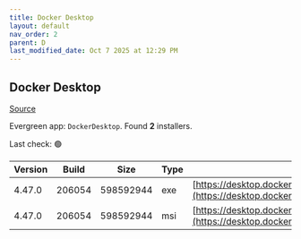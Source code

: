 ```yaml
---
title: Docker Desktop
layout: default
nav_order: 2
parent: D
last_modified_date: Oct 7 2025 at 12:29 PM
---
```


## Docker Desktop

[Source](https://www.docker.com/products/docker-desktop/)

Evergreen app: `DockerDesktop`. Found **2** installers.

Last check: 🟢

| Version | Build  | Size      | Type | URI                                                                                                                                                                    |
| ------- | ------ | --------- | ---- | ---------------------------------------------------------------------------------------------------------------------------------------------------------------------- |
| 4.47.0  | 206054 | 598592944 | exe  | [https://desktop.docker.com/win/main/amd64/206054/Docker%20Desktop%20Installer.exe](https://desktop.docker.com/win/main/amd64/206054/Docker%20Desktop%20Installer.exe) |
| 4.47.0  | 206054 | 598592944 | msi  | [https://desktop.docker.com/win/main/amd64/206054/DockerDesktop.msi](https://desktop.docker.com/win/main/amd64/206054/DockerDesktop.msi)                               |
